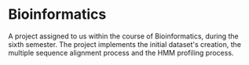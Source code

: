# Bioinformatics
A project assigned to us within the course of Bioinformatics, during the sixth semester. The project implements the initial dataset's creation, the multiple sequence alignment process and the HMM profiling process.
